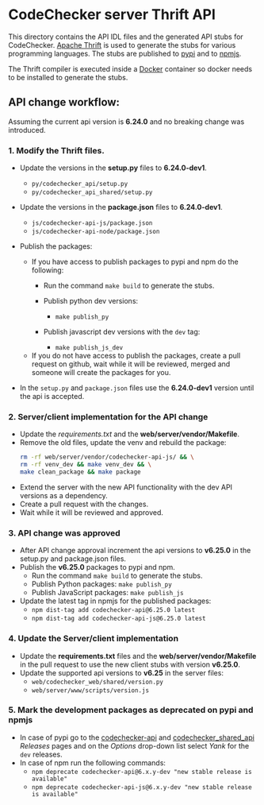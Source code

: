 # CodeChecker server Thrift API

This directory contains the API IDL files and the generated API stubs for
CodeChecker. [Apache Thrift](https://thrift.apache.org/) is used to generate
the stubs for various programming languages. The stubs are published to
[pypi](https://pypi.org/) and to [npmjs](https://www.npmjs.com/).

The Thrift compiler is executed inside a [Docker](https://www.docker.com/)
container so docker needs to be installed to generate the stubs.

## API change workflow:

Assuming the current api version is **6.24.0** and no breaking change was
introduced.

### 1. Modify the Thrift files.

- Update the versions in the **setup.py** files to **6.24.0-dev1**.
  - `py/codechecker_api/setup.py`
  - `py/codechecker_api_shared/setup.py`
- Update the versions in the **package.json** files to **6.24.0-dev1**.
  - `js/codechecker-api-js/package.json`
  - `js/codechecker-api-node/package.json`

- Publish the packages:
  - If you have access to publish packages to pypi and npm do the following:
    - Run the command `make build` to generate the stubs.

    - Publish python dev versions:
      - `make publish_py`
    - Publish javascript dev versions with the `dev` tag:
      - `make publish_js_dev`
  - If you do not have access to publish the packages, create a pull request
    on github, wait while it will be reviewed, merged and someone will create
    the packages for you.
- In the `setup.py` and `package.json` files use the **6.24.0-dev1** version
until the api is accepted.

### 2. Server/client implementation for the API change

- Update the *requirements.txt* and the **web/server/vendor/Makefile**.
- Remove the old files, update the venv and rebuild the package:
  ```sh
  rm -rf web/server/vendor/codechecker-api-js/ && \
  rm -rf venv_dev && make venv_dev && \
  make clean_package && make package
  ```
- Extend the server with the new API functionality with the dev API versions
  as a dependency.
- Create a pull request with the changes.
- Wait while it will be reviewed and approved.

### 3. API change was approved

- After API change approval increment the api versions to **v6.25.0**
in the setup.py and package.json files.
- Publish the **v6.25.0** packages to pypi and npm.
  - Run the command `make build` to generate the stubs.
  - Publish Python packages: `make publish_py`
  - Publish JavaScript packages: `make publish_js`
- Update the latest tag in npmjs for the published packages:
  - `npm dist-tag add codechecker-api@6.25.0 latest`
  - `npm dist-tag add codechecker-api-js@6.25.0 latest`

### 4. Update the Server/client implementation

- Update the **requirements.txt** files and the **web/server/vendor/Makefile**
in the pull request to use the new client stubs with version **v6.25.0**.
- Update the supported api versions to **v6.25** in the server files:
  - `web/codechecker_web/shared/version.py`
  - `web/server/www/scripts/version.js`

### 5. Mark the development packages as deprecated on pypi and npmjs

- In case of pypi go to the
[codechecker-api](https://pypi.org/manage/project/codechecker-api/releases/)
and
[codechecker_shared_api](https://pypi.org/manage/project/codechecker-api-shared/releases/)
*Releases* pages and on the *Options* drop-down list select *Yank* for the `dev` releases.
- In case of npm run the following commands:
  - `npm deprecate codechecker-api@6.x.y-dev "new stable release is available"`
  - `npm deprecate codechecker-api-js@6.x.y-dev "new stable release is available"`

